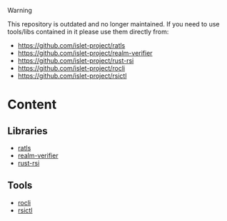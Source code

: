 > [!WARNING]
> This repository is outdated and no longer maintained.
> If you need to use tools/libs contained in it please use them directly from:

  * https://github.com/islet-project/ratls
  * https://github.com/islet-project/realm-verifier
  * https://github.com/islet-project/rust-rsi
  * https://github.com/islet-project/rocli
  * https://github.com/islet-project/rsictl

# Content

## Libraries

  * [ratls](lib/ratls)
  * [realm-verifier](lib/realm-verifier)
  * [rust-rsi](lib/rust-rsi)

## Tools

  * [rocli](tools/rocli)
  * [rsictl](tools/rsictl)
